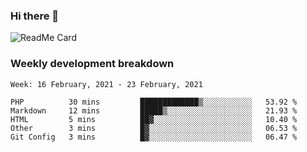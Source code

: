 ### Hi there 👋

<!--
**itzcy/itzcy** is a ✨ _special_ ✨ repository because its `README.md` (this file) appears on your GitHub profile.

Here are some ideas to get you started:

- 🔭 I’m currently working on ...
- 🌱 I’m currently learning ...
- 👯 I’m looking to collaborate on ...
- 🤔 I’m looking for help with ...
- 💬 Ask me about ...
- 📫 How to reach me: ...
- 😄 Pronouns: ...
- ⚡ Fun fact: ...
-->
![ReadMe Card](https://github-readme-stats.vercel.app/api?username=itzcy&show_icons=true&title_color=2d3198&icon_color=797cb8&text_color=24292e&bg_color=f6f8fa)

### Weekly development breakdown
<!--START_SECTION:waka-->
```text
Week: 16 February, 2021 - 23 February, 2021

PHP          30 mins         █████████████▒░░░░░░░░░░░   53.92 % 
Markdown     12 mins         █████▒░░░░░░░░░░░░░░░░░░░   21.93 % 
HTML         5 mins          ██▓░░░░░░░░░░░░░░░░░░░░░░   10.40 % 
Other        3 mins          █▓░░░░░░░░░░░░░░░░░░░░░░░   06.53 % 
Git Config   3 mins          █▓░░░░░░░░░░░░░░░░░░░░░░░   06.47 % 
```
<!--END_SECTION:waka-->

